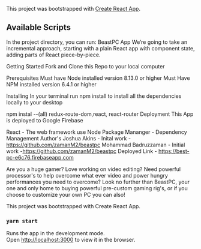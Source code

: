 
This project was bootstrapped with [Create React App](https://github.com/facebook/create-react-app).

## Available Scripts

In the project directory, you can run:
BeastPC App
We’re going to take an incremental approach, starting with a plain React app with component state, adding parts of React piece-by-piece.

Getting Started
Fork and Clone this Repo to your local computer

Prerequisites
Must have Node installed version 8.13.0 or higher
Must Have NPM installed version 6.4.1 or higher

Installing
In your terminal run npm install
to install all the dependencies locally to your desktop

npm instal --(all) redux-route-dom,react, react-router
Deployment
This App is deployed to Google Firebase

React - The web framework use
Node Package Mananger - Dependency Management
Author's
Joshua Akins - Inital work - https://github.com/zamanM2/beastpc
Mohammad Badruzzaman - Initial work -https://github.com/zamanM2/beastpc
Deployed Link - https://best-pc-e6c76.firebaseapp.com

Are you a huge gamer? Love working on video editing? Need powerful processor's to help overcome what ever video and power hungry performances you need to overcome? Look no further than BeastPC, your one and only home to buying powerful pre-custom gaming rig's, or if you choose to customize your own PC you can also!

This project was bootstrapped with Create React App.

### `yarn start`

Runs the app in the development mode.<br />
Open [http://localhost:3000](http://localhost:3000) to view it in the browser.





